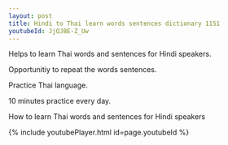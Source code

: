 ```yaml
---
layout: post
title: Hindi to Thai learn words sentences dictionary 1151 
youtubeId: JjQJBE-Z_Uw
---
```

 
 
Helps to learn Thai words and sentences for Hindi speakers.

Opportunitiy to repeat the words sentences. 

Practice Thai language. 
 
10 minutes practice every day. 
 
How to learn Thai words and sentences for Hindi speakers 
 
{% include youtubePlayer.html id=page.youtubeId %}
 
